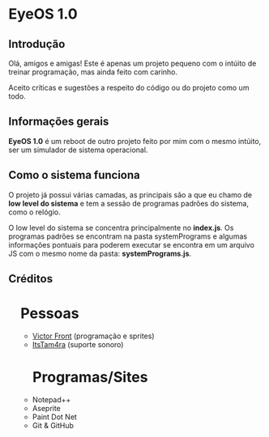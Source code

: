 <h1>EyeOS 1.0</h2>
<h2>Introdução</h2>
<p>Olá, amigos e amigas! Este é apenas um projeto pequeno com o intúito de treinar programação, mas ainda feito com carinho.</p>
<p>Aceito críticas e sugestões a respeito do código ou do projeto como um todo.</p>
<h2>Informações gerais</h2>
<p><strong>EyeOS 1.0</strong> é um reboot de outro projeto feito por mim com o mesmo intúito, ser um simulador de sistema operacional.</p>
<h2>Como o sistema funciona</h2>
<p>O projeto já possui várias camadas, as principais são a que eu chamo de <strong>low level do sistema</strong> e tem a sessão de programas padrões do sistema, como o relógio.</p>
<p>O low level do sistema se concentra principalmente no <strong>index.js</strong>. Os programas padrões se encontram na pasta systemPrograms e algumas informações pontuais para poderem executar se encontra em um arquivo JS com o mesmo nome da pasta: <strong>systemPrograms.js</strong>.</p>
<h2>Créditos</h2>

<ul><h1>Pessoas</h1>
	<ul>
		<li><a href="https://victor-front.github.io/portfolio-victor/">Victor Front</a> (programação e sprites)</li>
		<li><a href="https://www.youtube.com/channel/UCW5X7Ltw_1-i8SUAaPW8xKg" rel="external" target="_blank">ItsTam4ra</a> (suporte sonoro)</li>
	</ul>
	<ul><h1>Programas/Sites</h1>
		<li>Notepad++</li>
		<li>Aseprite</li>
		<li>Paint Dot Net</li>
		<li>Git & GitHub</li>
	</ul>
</ul>